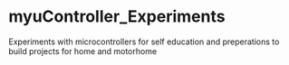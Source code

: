 # myuController_Experiments
 Experiments with microcontrollers for self education and preperations to build projects for home and motorhome
